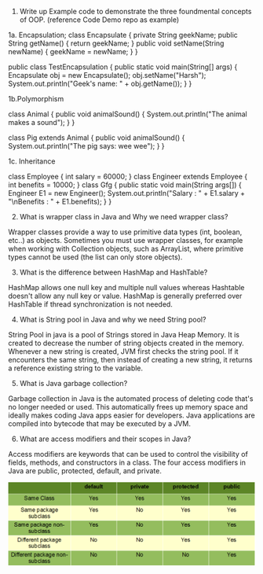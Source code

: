 1. Write up Example code to demonstrate the three foundmental concepts of OOP. (reference Code Demo
   repo as example)

1a. Encapsulation;
class Encapsulate {
private String geekName;
public String getName() { return geekName; }
public void setName(String newName)
{
geekName = newName;
}
}

public class TestEncapsulation {
public static void main(String[] args)
{
Encapsulate obj = new Encapsulate();
obj.setName("Harsh");
System.out.println("Geek's name: " + obj.getName());
}
}

1b.Polymorphism

class Animal {
public void animalSound() {
System.out.println("The animal makes a sound");
}
}

class Pig extends Animal {
public void animalSound() {
System.out.println("The pig says: wee wee");
}
}

1c. Inheritance

class Employee {
int salary = 60000;
}
class Engineer extends Employee {
int benefits = 10000;
}
class Gfg {
public static void main(String args[])
{
Engineer E1 = new Engineer();
System.out.println("Salary : " + E1.salary + "\nBenefits : " + E1.benefits);
}
}

2. What is wrapper class in Java and Why we need wrapper class?

Wrapper classes provide a way to use primitive data types (int, boolean, etc..) as objects.
Sometimes you must use wrapper classes, for example when working with Collection objects, such as ArrayList, where primitive types cannot be used (the list can only store objects).

3. What is the difference between HashMap and HashTable?

HashMap allows one null key and multiple null values whereas Hashtable doesn't allow any null key or value. HashMap is generally preferred over HashTable if thread synchronization is not needed.

4. What is String pool in Java and why we need String pool?

String Pool in java is a pool of Strings stored in Java Heap Memory. It is created to decrease the number of string objects created in the memory. Whenever a new string is created, JVM first checks the string pool. If it encounters the same string, then instead of creating a new string, it returns a reference existing string to the variable.

5. What is Java garbage collection?

Garbage collection in Java is the automated process of deleting code that's no longer needed or used. This automatically frees up memory space and ideally makes coding Java apps easier for developers. Java applications are compiled into bytecode that may be executed by a JVM.

6. What are access modifiers and their scopes in Java?

Access modifiers are keywords that can be used to control the visibility of fields, methods, and constructors in a class. The four access modifiers in Java are public, protected, default, and private.

<img src = "Access-Modifiers-in-Java.png" alt = "access modifier" />
